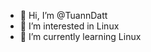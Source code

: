 - 👋 Hi, I’m @TuannDatt
- 👀 I’m interested in Linux
- 🌱 I’m currently learning Linux
<!---
TuannDatt/TuannDatt is a ✨ special ✨ repository because its `README.md` (this file) appears on your GitHub profile.
You can click the Preview link to take a look at your changes.
--->
